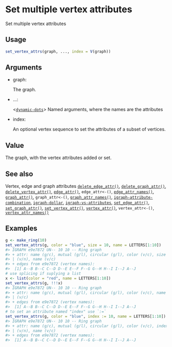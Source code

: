 # Set multiple vertex attributes

Set multiple vertex attributes

## Usage

``` r
set_vertex_attrs(graph, ..., index = V(graph))
```

## Arguments

- graph:

  The graph.

- ...:

  \<[`dynamic-dots`](https://rlang.r-lib.org/reference/dyn-dots.html)\>
  Named arguments, where the names are the attributes

- index:

  An optional vertex sequence to set the attributes of a subset of
  vertices.

## Value

The graph, with the vertex attributes added or set.

## See also

Vertex, edge and graph attributes
[`delete_edge_attr()`](https://r.igraph.org/reference/delete_edge_attr.md),
[`delete_graph_attr()`](https://r.igraph.org/reference/delete_graph_attr.md),
[`delete_vertex_attr()`](https://r.igraph.org/reference/delete_vertex_attr.md),
[`edge_attr()`](https://r.igraph.org/reference/edge_attr.md),
`edge_attr<-()`,
[`edge_attr_names()`](https://r.igraph.org/reference/edge_attr_names.md),
[`graph_attr()`](https://r.igraph.org/reference/graph_attr.md),
`graph_attr<-()`,
[`graph_attr_names()`](https://r.igraph.org/reference/graph_attr_names.md),
[`igraph-attribute-combination`](https://r.igraph.org/reference/igraph-attribute-combination.md),
[`igraph-dollar`](https://r.igraph.org/reference/igraph-dollar.md),
[`igraph-vs-attributes`](https://r.igraph.org/reference/igraph-vs-attributes.md),
[`set_edge_attr()`](https://r.igraph.org/reference/set_edge_attr.md),
[`set_graph_attr()`](https://r.igraph.org/reference/set_graph_attr.md),
[`set_vertex_attr()`](https://r.igraph.org/reference/set_vertex_attr.md),
[`vertex_attr()`](https://r.igraph.org/reference/vertex_attr.md),
`vertex_attr<-()`,
[`vertex_attr_names()`](https://r.igraph.org/reference/vertex_attr_names.md)

## Examples

``` r
g <- make_ring(10)
set_vertex_attrs(g, color = "blue", size = 10, name = LETTERS[1:10])
#> IGRAPH e9e7872 UN-- 10 10 -- Ring graph
#> + attr: name (g/c), mutual (g/l), circular (g/l), color (v/c), size
#> | (v/n), name (v/c)
#> + edges from e9e7872 (vertex names):
#>  [1] A--B B--C C--D D--E E--F F--G G--H H--I I--J A--J
# use splicing if suplying a list
x <- list(color = "red", name = LETTERS[1:10])
set_vertex_attrs(g, !!!x)
#> IGRAPH e9e7872 UN-- 10 10 -- Ring graph
#> + attr: name (g/c), mutual (g/l), circular (g/l), color (v/c), name
#> | (v/c)
#> + edges from e9e7872 (vertex names):
#>  [1] A--B B--C C--D D--E E--F F--G G--H H--I I--J A--J
# to set an attribute named "index" use `:=`
set_vertex_attrs(g, color = "blue", index := 10, name = LETTERS[1:10])
#> IGRAPH e9e7872 UN-- 10 10 -- Ring graph
#> + attr: name (g/c), mutual (g/l), circular (g/l), color (v/c), index
#> | (v/n), name (v/c)
#> + edges from e9e7872 (vertex names):
#>  [1] A--B B--C C--D D--E E--F F--G G--H H--I I--J A--J
```
